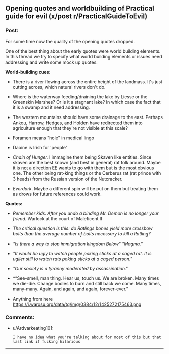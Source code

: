 ## Opening quotes and worldbuilding of Practical guide for evil (x/post r/PracticalGuideToEvil)

### Post:

For some time now the quality of the opening quotes dropped.


One of the best thing about the early quotes were world building elements. In this thread we try to specify what world building elements or issues need addressing and write some mock up quotes.


**World-building cues:**

* There is a river flowing across the entire height of the landmass. It's just cutting across, which natural rivers don't do.

* Where is the waterway feeding/draining the lake by Liesse or the Greenskin Marshes? Or is it a stagnant lake? In which case the fact that it is a swamp and it need addressing.

* The western mountains should have some drainage to the east. Perhaps Ankou, Harrow, Hedges, and Holden have redirected them into agriculture enough that they're not visible at this scale?

* Foramen means "hole" in medical lingo

* Daoine is Irish for 'people'

* *Chain of Hunger.*   I immagine them being Skaven like entities. Since skaven are the best known (and best in general) rat folk around. Maybe it is not a direction EE wants to go with them but is the most obvious one. The other being rat-king things or the Cerberus rat (rat prince with 3 heads) from the Russian version of the Nutcracker.

*  *Everdark*. Maybe a different spin will be put on them but treating them as drows for future references could work. 


**Quotes:**

* *Remember kids. After you undo a binding Mr. Demon is no longer your friend.* Warlock at the court of Maleficent II

* *The critical question is this: do Ratlings bones yield more crossbow bolts than the average number of bolts necessary to kill a Ratling?*

*  *"Is there a way to stop immigration kingdom Below"*
*"Magma."*

* *"It would be ugly to watch people poking sticks at a caged rat. It is uglier still to watch rats poking sticks at a caged person."*


* *"Our society is a tyranny moderated by assassination."*

* *“See-smell, man thing. Hear us, touch us. We are broken. Many times we die-die. Change bodies to burn and still back we come. Many times, many-many. Again, and again, and again, forever-ever.” 


* Anything from here https://i.warosu.org/data/tg/img/0384/12/1425272175463.png





### Comments:

- u/Ardvarkeating101:
  ```
  I have no idea what you're talking about for most of this but that last link if fucking hilarious
  ```

---

